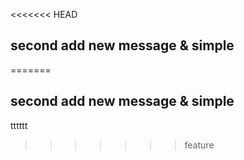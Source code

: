 <<<<<<< HEAD
## second add new message & simple
=======
## second add new message & simple
tttttt
>>>>>>> feature
